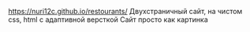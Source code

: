 https://nuri12c.github.io/restourants/
Двухстраничный сайт, на чистом css, html с адаптивной версткой
Сайт просто как картинка

